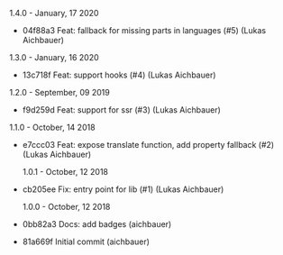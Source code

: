 1.4.0 - January, 17 2020

* 04f88a3 Feat: fallback for missing parts in languages (#5) (Lukas Aichbauer)

1.3.0 - January, 16 2020

* 13c718f Feat: support hooks (#4) (Lukas Aichbauer)

1.2.0 - September, 09 2019

* f9d259d Feat: support for ssr (#3) (Lukas Aichbauer)

1.1.0 - October, 14 2018

- e7ccc03 Feat: expose translate function, add property fallback (#2) (Lukas Aichbauer)

  1.0.1 - October, 12 2018

- cb205ee Fix: entry point for lib (#1) (Lukas Aichbauer)

  1.0.0 - October, 12 2018

- 0bb82a3 Docs: add badges (aichbauer)
- 81a669f Initial commit (aichbauer)

